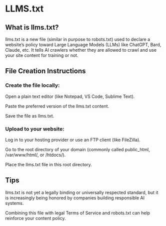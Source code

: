 # LLMS.txt

## What is llms.txt?

llms.txt is a new file (similar in purpose to robots.txt) used to declare a website’s policy toward Large Language Models (LLMs) like ChatGPT, Bard, Claude, etc. It tells AI crawlers whether they are allowed to crawl and use your site content for training or not.

## File Creation Instructions

### Create the file locally:

Open a plain text editor (like Notepad, VS Code, Sublime Text).

Paste the preferred version of the llms.txt content.

Save the file as llms.txt.

### Upload to your website:

Log in to your hosting provider or use an FTP client (like FileZilla).

Go to the root directory of your domain (commonly called public_html, /var/www/html/, or /htdocs/).

Place the llms.txt file in this root directory.

## Tips

llms.txt is not yet a legally binding or universally respected standard, but it is increasingly being honored by companies building responsible AI systems.

Combining this file with legal Terms of Service and robots.txt can help reinforce your content policy.
